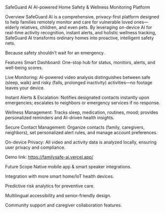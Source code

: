 SafeGuard AI
AI-powered Home Safety & Wellness Monitoring Platform

Overview
SafeGuard AI is a comprehensive, privacy-first platform designed to help families remotely monitor and care for vulnerable loved ones—elderly relatives, children, and even pets. By leveraging on-device AI for real-time activity recognition, instant alerts, and holistic wellness tracking, SafeGuard AI transforms ordinary homes into proactive, intelligent safety nets.

Because safety shouldn’t wait for an emergency.

Features
Smart Dashboard:
One-stop hub for status, monitors, alerts, and well-being scores.

 Live Monitoring:
AI-powered video analysis distinguishes between safe (sleep, walk) and risky (falls, prolonged inactivity) activities—no footage leaves your device.

Instant Alerts & Escalation:
Notifies designated contacts instantly upon emergencies; escalates to neighbors or emergency services if no response.

Wellness Management:
Tracks sleep, medication, routines, mood; provides personalized reminders and AI-driven health insights.

Secure Contact Management:
Organize contacts (family, caregivers, neighbors), set personalized alert rules, and manage account preferences.

On-device Privacy:
All video and activity data is analyzed locally, ensuring user privacy and compliance.

Demo link:
https://familysafe-ai.vercel.app/

Future Scope
Native mobile app & smart speaker integrations.

Integration with more smart home/IoT health devices.

Predictive risk analytics for preventive care.

Multilingual accessibility and senior-friendly design.

Community support and caregiver collaboration features.

